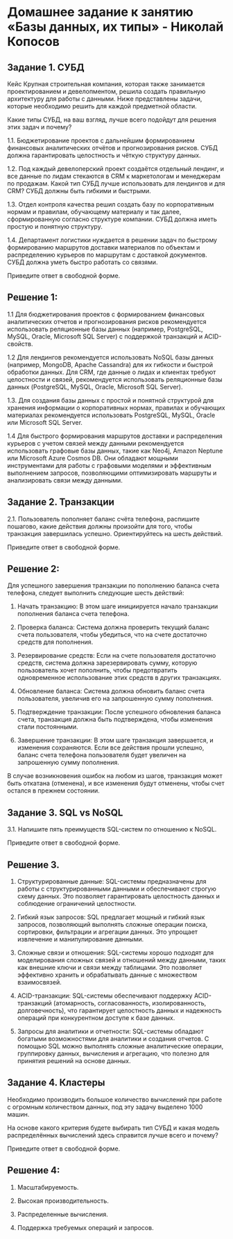 # Домашнее задание к занятию «Базы данных, их типы» - Николай Копосов

## Задание 1. СУБД
Кейс
Крупная строительная компания, которая также занимается проектированием и девелопментом, решила создать правильную архитектуру для работы с данными. Ниже представлены задачи, которые необходимо решить для каждой предметной области.

Какие типы СУБД, на ваш взгляд, лучше всего подойдут для решения этих задач и почему?

1.1. Бюджетирование проектов с дальнейшим формированием финансовых аналитических отчётов и прогнозирования рисков. СУБД должна гарантировать целостность и чёткую структуру данных.


1.2. Под каждый девелоперский проект создаётся отдельный лендинг, и все данные по лидам стекаются в CRM к маркетологам и менеджерам по продажам. Какой тип СУБД лучше использовать для лендингов и для CRM? СУБД должны быть гибкими и быстрыми.

1.3. Отдел контроля качества решил создать базу по корпоративным нормам и правилам, обучающему материалу и так далее, сформированную согласно структуре компании. СУБД должна иметь простую и понятную структуру.


1.4. Департамент логистики нуждается в решении задач по быстрому формированию маршрутов доставки материалов по объектам и распределению курьеров по маршрутам с доставкой документов. СУБД должна уметь быстро работать со связями.

Приведите ответ в свободной форме.

## Решение 1:
1.1 Для бюджетирования проектов с формированием финансовых аналитических отчетов и прогнозирования рисков рекомендуется использовать реляционные базы данных (например, PostgreSQL, MySQL, Oracle, Microsoft SQL Server) с поддержкой транзакций и ACID-свойств.

1.2 Для лендингов рекомендуется использовать NoSQL базы данных (например, MongoDB, Apache Cassandra) для их гибкости и быстрой обработки данных. Для CRM, где данные о лидах и клиентах требуют целостности и связей, рекомендуется использовать реляционные базы данных (PostgreSQL, MySQL, Oracle, Microsoft SQL Server).

1.3. Для создания базы данных с простой и понятной структурой для хранения информации о корпоративных нормах, правилах и обучающих материалах рекомендуется использовать  PostgreSQL, MySQL, Oracle или Microsoft SQL Server.

1.4 Для быстрого формирования маршрутов доставки и распределения курьеров с учетом связей между данными рекомендуется использовать графовые базы данных, такие как Neo4j, Amazon Neptune или Microsoft Azure Cosmos DB. Они обладают мощными инструментами для работы с графовыми моделями и эффективным выполнением запросов, позволяющими оптимизировать маршруты и анализировать связи между данными.



## Задание 2. Транзакции
2.1. Пользователь пополняет баланс счёта телефона, распишите пошагово, какие действия должны произойти для того, чтобы транзакция завершилась успешно. Ориентируйтесь на шесть действий.

Приведите ответ в свободной форме.

## Решение 2:
Для успешного завершения транзакции по пополнению баланса счета телефона, следует выполнить следующие шесть действий:

1. Начать транзакцию: В этом шаге инициируется начало транзакции пополнения баланса счета телефона.

2. Проверка баланса: Система должна проверить текущий баланс счета пользователя, чтобы убедиться, что на счете достаточно средств для пополнения.

3. Резервирование средств: Если на счете пользователя достаточно средств, система должна зарезервировать сумму, которую пользователь хочет пополнить, чтобы предотвратить одновременное использование этих средств в других транзакциях.

4. Обновление баланса: Система должна обновить баланс счета пользователя, увеличив его на запрошенную сумму пополнения.

5. Подтверждение транзакции: После успешного обновления баланса счета, транзакция должна быть подтверждена, чтобы изменения стали постоянными.

6. Завершение транзакции: В этом шаге транзакция завершается, и изменения сохраняются. Если все действия прошли успешно, баланс счета телефона пользователя будет увеличен на запрошенную сумму пополнения.

В случае возникновения ошибок на любом из шагов, транзакция может быть откатана (отменена), и все изменения будут отменены, чтобы счет остался в прежнем состоянии.




## Задание 3. SQL vs NoSQL

3.1. Напишите пять преимуществ SQL-систем по отношению к NoSQL.


Приведите ответ в свободной форме.

## Решение 3.
1. Структурированные данные: SQL-системы предназначены для работы с структурированными данными и обеспечивают строгую схему данных. Это позволяет гарантировать целостность данных и соблюдение ограничений целостности.

2. Гибкий язык запросов: SQL предлагает мощный и гибкий язык запросов, позволяющий выполнять сложные операции поиска, сортировки, фильтрации и агрегации данных. Это упрощает извлечение и манипулирование данными.

3. Сложные связи и отношения: SQL-системы хорошо подходят для моделирования сложных связей и отношений между данными, таких как внешние ключи и связи между таблицами. Это позволяет эффективно хранить и обрабатывать данные с множеством взаимосвязей.

4. ACID-транзакции: SQL-системы обеспечивают поддержку ACID-транзакций (атомарность, согласованность, изолированность, долговечность), что гарантирует целостность данных и надежность операций при конкурентном доступе к базе данных.

5. Запросы для аналитики и отчетности: SQL-системы обладают богатыми возможностями для аналитики и создания отчетов. С помощью SQL можно выполнять сложные аналитические операции, группировку данных, вычисления и агрегацию, что полезно для принятия решений на основе данных.

## Задание 4. Кластеры
Необходимо производить большое количество вычислений при работе с огромным количеством данных, под эту задачу выделено 1000 машин.


На основе какого критерия будете выбирать тип СУБД и какая модель распределённых вычислений здесь справится лучше всего и почему?

Приведите ответ в свободной форме.

## Решение 4:
1. Масштабируемость.

2. Высокая производительность. 

3. Распределенные вычисления.

4. Поддержка требуемых операций и запросов.